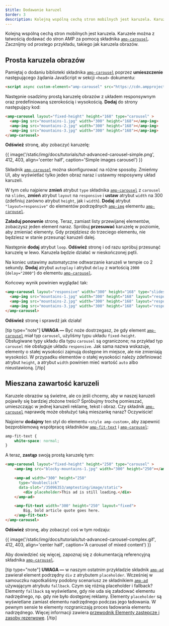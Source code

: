 ```yaml
---
$title: Dodawanie karuzel
$order: 3
description: Kolejną wspólną cechą stron mobilnych jest karuzela. Karuzele można z łatwością dodawać do stron AMP za pomocą składnika amp-carousel.
---
```


Kolejną wspólną cechą stron mobilnych jest karuzela. Karuzele można z łatwością dodawać do stron AMP za pomocą składnika [`amp-carousel`](../../../../documentation/components/reference/amp-carousel.md). Zacznijmy od prostego przykładu, takiego jak karuzela obrazów.

## Prosta karuzela obrazów

Pamiętaj o dodaniu biblioteki składnika [`amp-carousel`](../../../../documentation/components/reference/amp-carousel.md) poprzez **umieszczenie** następującego żądania JavaScript w sekcji `<head>` dokumentu:

```html
<script async custom-element="amp-carousel" src="https://cdn.ampproject.org/v0/amp-carousel-0.1.js"></script>
```

Następnie osadzimy prostą karuzelę obrazów z układem responsywnym oraz predefiniowaną szerokością i wysokością. **Dodaj** do strony następujący kod:

```html
<amp-carousel layout="fixed-height" height="168" type="carousel" >
  <amp-img src="mountains-1.jpg" width="300" height="168"></amp-img>
  <amp-img src="mountains-2.jpg" width="300" height="168"></amp-img>
  <amp-img src="mountains-3.jpg" width="300" height="168"></amp-img>
</amp-carousel>
```

**Odśwież** stronę, aby zobaczyć karuzelę:

{{ image('/static/img/docs/tutorials/tut-advanced-carousel-simple.png', 412, 403, align='center half', caption='Simple images carousel') }}

Składnik [`amp-carousel`](../../../../documentation/components/reference/amp-carousel.md) można skonfigurować na różne sposoby.  Zmieńmy UI, aby wyświetlać tylko jeden obraz naraz i ustawmy resposywny układ karuzeli.

W tym celu najpierw **zmień** atrybut `type` składnika [`amp-carousel`](../../../../documentation/components/reference/amp-carousel.md) z `carousel` na `slides`, **zmień** atrybut `layout` na `responsive` i **ustaw** atrybut `width` na 300 (zdefiniuj zarówno atrybut `height`, jak i `width`).  **Dodaj** atrybut `"layout=responsive"` do elementów podrzędnych [`amp-img`](../../../../documentation/components/reference/amp-img.md) elementu [`amp-carousel`](../../../../documentation/components/reference/amp-carousel.md).

**Załaduj ponownie** stronę. Teraz, zamiast listy przewijanej elementów, zobaczysz jeden element naraz. Spróbuj **przesuwać** karuzelę w poziomie, aby zmieniać elementy. Gdy przejdziesz do trzeciego elementu, nie będziesz w stanie przesunąć karuzeli dalej.

Następnie **dodaj** atrybut `loop`. **Odśwież** stronę i od razu spróbuj przesunąć karuzelę w lewo. Karuzela będzie działać w nieskończonej pętli.

Na koniec ustawimy automatyczne odtwarzanie karuzeli w tempie co 2 sekundy. **Dodaj** atrybut `autoplay` i atrybut `delay` z wartością `2000` (`delay="2000"`) do elementu [`amp-carousel`](../../../../documentation/components/reference/amp-carousel.md).

Końcowy wynik powinien wyglądać tak:

```html
<amp-carousel layout="responsive" width="300" height="168" type="slides" autoplay delay="2000" loop>
  <amp-img src="mountains-1.jpg" width="300" height="168" layout="responsive"></amp-img>
  <amp-img src="mountains-2.jpg" width="300" height="168" layout="responsive"></amp-img>
  <amp-img src="mountains-3.jpg" width="300" height="168" layout="responsive"></amp-img>
</amp-carousel>
```

**Odśwież** stronę i sprawdź jak działa!

[tip type="note"] **UWAGA —** Być noże dostrzegasz, że gdy element [`amp-carousel`](../../../../documentation/components/reference/amp-carousel.md) miał typ `carousel`, użyliśmy typu układu `fixed-height`. Obsługiwane typy układu dla typu `carousel` są ograniczone; na przykład typ `carousel` nie obsługuje układu `responsive`. Jak sama nazwa wskazuje, elementy o stałej wysokości zajmują dostępne im miejsce, ale nie zmieniają wysokości. W przypadku elementów o stałej wysokości należy zdefiniować atrybut `height`, a atrybut `width` powinien mieć wartość `auto` albo nieustawioną. [/tip]

## Mieszana zawartość karuzeli

Karuzele obrazów są świetne, ale co jeśli chcemy, aby w naszej karuzeli pojawiły się bardziej złożone treści? Spróbujmy trochę pomieszać, umieszczając w jednej karuzeli reklamę, tekst i obraz. Czy składnik [`amp-carousel`](../../../../documentation/components/reference/amp-carousel.md) naprawdę może obsłużyć taką mieszankę naraz? Oczywiście!

Najpierw **dodajmy** ten styl do elementu `<style amp-custom>`, aby zapewnić bezproblemową współpracę składników [`amp-fit-text`](../../../../documentation/components/reference/amp-fit-text.md) i [`amp-carousel`](../../../../documentation/components/reference/amp-carousel.md):

```css
amp-fit-text {
    white-space: normal;
}
```

A teraz, **zastąp** swoją prostą karuzelę tym:

```html
<amp-carousel layout="fixed-height" height="250" type="carousel" >
    <amp-img src="blocky-mountains-1.jpg" width="300" height="250"></amp-img>

    <amp-ad width="300" height="250"
      type="doubleclick"
      data-slot="/35096353/amptesting/image/static">
        <div placeholder>This ad is still loading.</div>
    </amp-ad>

    <amp-fit-text width="300" height="250" layout="fixed">
        Big, bold article quote goes here.
    </amp-fit-text>
</amp-carousel>
```

**Odśwież** stronę, aby zobaczyć coś w tym rodzaju:

{{ image('/static/img/docs/tutorials/tut-advanced-carousel-complex.gif', 412, 403, align='center half', caption='A carousel of mixed content') }}

Aby dowiedzieć się więcej, zapoznaj się z dokumentacją referencyjną składnika [`amp-carousel`](../../../../documentation/components/reference/amp-carousel.md).

[tip type="note"] **UWAGA —** w naszym ostatnim przykładzie składnik [`amp-ad`](../../../../documentation/components/reference/amp-ad.md) zawierał element podrzędny `div` z atrybutem `placeholder`. Wcześniej w samouczku napotkaliśmy podobny scenariusz ze składnikiem [`amp-ad`](../../../../documentation/components/reference/amp-ad.md) używającym atrybutu `fallback`. Czym się różnią placeholder i fallback? Elementy `fallback` są wyświetlane, gdy nie uda się załadować elementu nadrzędnego, np. gdy nie było dostępnej reklamy. Elementy `placeholder` są wyświetlane zamiast elementu nadrzędnego podczas jego ładowania. W pewnym sensie te elementy rozgraniczają proces ładowania elementu nadrzędnego. Więcej informacji zawiera [przewodnik Elementy zastępcze i zasoby rezerwowe](../../../../documentation/guides-and-tutorials/develop/style_and_layout/placeholders.md). [/tip]
